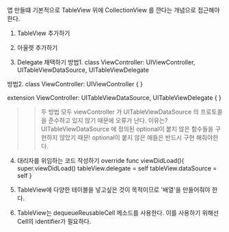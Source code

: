 앱 만들떄 기본적으로 TableView 위에 CollectionView 를 깐다는 개념으로 접근해야 한다.

1. TableView 추가하기

2. 아울렛 추가하기

3. Delegate 채택하기 
 방법1.
 class ViewController: UIViewController, UITableViewDataSource, UITableViewDelegate
 
 방법2.
 class ViewController: UIViewController { }
 
 
 extension ViewController: UITableViewDataSource, UITableViewDelegate { } 
 
 >> 두 방법 모두 viewController 가 UITableViewDataSource 의 프로토콜을 준수하고 있지 않기 때문에 오류가 난다. 이유는?
    UITableViewDataSource 에 정의된 optional이 붙지 않은 함수들을 구현하지 않았기 때문! optional이 붙지 않은 애들은 반드시 구현 해줘야한다.
    

4. 대리자를 위임하는 코드 작성하기
override func viewDidLoad(){
  super.viewDidLoad()
  tableView.delegate = self
  tableView.dataSource = self
}

5. TableView에 다양한 테이블을 넣고싶은 것이 목적이므로 '배열'을 만들어줘야 한다.

6. TableView는 dequeueReusableCell 메소드를 사용한다. 이를 사용하기 위해선 Cell의 identifier가 필요하다.
